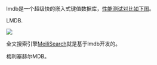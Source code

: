 lmdb是一个超级快的嵌入式键值数据库，[性能测试对比如下图](http://www.lmdb.tech/bench/inmem/)。

LMDB.

![](http://www.lmdb.tech/bench/inmem/InMem20Mperf.png)



全文搜索引擎[MeiliSearch](https://docs.meilisearch.com/reference/under_the_hood/storage.html#measured-disk-usage)就是基于lmdb开发的。

梅利塞赫尔MDB。